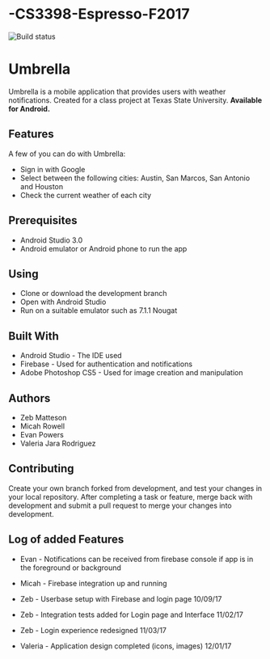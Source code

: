 # -CS3398-Espresso-F2017

![Build status](https://travis-ci.org/CS3398-Espresso-Noir/-CS3398-Espresso-F2017.svg?branch=master)

# **Umbrella**

Umbrella is a mobile application that provides users with weather notifications. Created for a class project at Texas State University.
**Available for Android.**

## **Features**

A few of you can do with Umbrella:

* Sign in with Google
* Select between the following cities: Austin, San Marcos, San Antonio and Houston
* Check the current weather of each city

## **Prerequisites**

* Android Studio 3.0
* Android emulator or Android phone to run the app

## **Using**

* Clone or download the development branch
* Open with Android Studio
* Run on a suitable emulator such as 7.1.1 Nougat

## **Built With**

* Android Studio - The IDE used
* Firebase - Used for authentication and notifications 
* Adobe Photoshop CS5 - Used for image creation and manipulation

## **Authors**

* Zeb Matteson
* Micah Rowell
* Evan Powers
* Valeria Jara Rodriguez 

## **Contributing**

Create your own branch forked from development, and test your changes in your local repository. After completing a task or feature, merge back with development and submit a pull request to merge your changes into development.

## **Log of added Features**

* Evan - Notifications can be received from firebase console if app is in the foreground or background

* Micah - Firebase integration up and running

* Zeb - Userbase setup with Firebase and login page 10/09/17
* Zeb - Integration tests added for Login page and Interface 11/02/17
* Zeb - Login experience redesigned 11/03/17

* Valeria - Application design completed (icons, images) 12/01/17 
